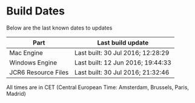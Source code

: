 # Build Dates

Below are the last known dates to updates

Part | Last build update
-----|-----
Mac Engine | Last built: 30 Jul 2016; 12:28:29
Windows Engine | Last built: 12 Jun 2016; 19:44:33
JCR6 Resource Files | Last built: 30 Jul 2016; 21:32:46
All times are in CET (Central European Time: Amsterdam, Brussels, Paris, Madrid)



